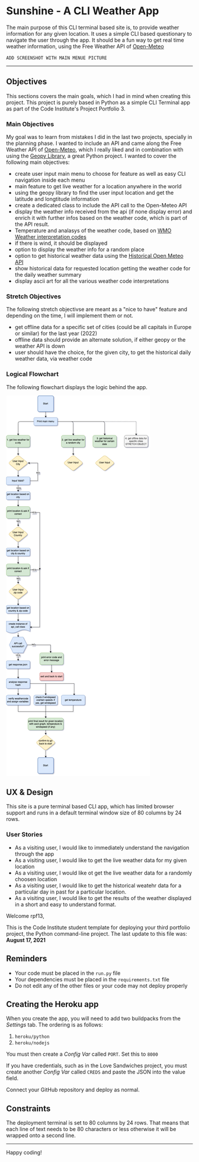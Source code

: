 # Sunshine - A CLI Weather App
The main purpose of this CLI terminal based site is, to provide weather information for any given location. It uses a simple CLI based questionary to navigate the user through the app.
It should be a fun way to get real time weather information, using the Free Weather API of [Open-Meteo](https://open-meteo.com/en)

    ADD SCREENSHOT WITH MAIN MENUE PICTURE

---


## Objectives
This sections covers the main goals, which I had in mind when creating this project. This project is purely based in Python as a simple CLI Terminal app as part of the Code Institute's Project Portfolio 3.

### Main Objectives
My goal was to learn from mistakes I did in the last two projects, specially in the planning phase.
I wanted to include an API and came along the Free Weather API of [Open-Meteo](https://open-meteo.com/en), which I really liked and in combination with using the [Geopy Library](https://pypi.org/project/geopy/), a great Python project. I wanted to cover the following main objectives:

- create user input main menu to choose for feature as well as easy CLI navigation inside each menu
- main feature to get live weather for a location anywhere in the world
- using the geopy library to find the user input location and get the latitude and longtitude information
- create a dedicated class to include the API call to the Open-Meteo API
- display the weather info received from the api (if none display error) and enrich it with further infos based on the weather code, which is part of the API result.
- Temperature and analasys of the weather code, based on [WMO Weather interpretation codes](https://open-meteo.com/en/docs#latitude=47.28&longitude=8.47&hourly=temperature_2m)
- if there is wind, it should be displayed
- option to display the weather info for a random place
- option to get historical weather data using the [Historical Open Meteo API](https://open-meteo.com/en/docs/historical-weather-api)
- show historical data for requested location getting the weather code for the daily weather summary
- display ascii art for all the various weather code interpretations

### Stretch Objectives

The following stretch objectivse are meant as a "nice to have" feature and depending on the time, I will implement them or not.

- get offline data for a specific set of cities (could be all capitals in Europe or similar) for the last year (2022)
- offline data should provide an alternate solution, if either geopy or the weather API is down
- user should have the choice, for the given city, to get the historical daily weather data, via weather code

### Logical Flowchart
The following flowchart displays the logic behind the app.

![Flowchart](docs/flowchart/sunshine_flowchart.drawio.png)

## UX & Design
This site is a pure terminal based CLI app, which has limited browser support and runs in a default terminal window size of 80 columns by 24 rows.

### User Stories

- As a visiting user, I would like to immediately understand the navigation through the app
- As a visiting user, I would like to get the live weather data for my given location
- As a visiting user, I would like ot get the live weather data for a randomly choosen location
- As a visiting user, I would like to get the historical weatehr data for a particular day in past for a particular location.
- As a visiting user, I would like to get the results of the weather displayed in a short and easy to understand format.


Welcome rpf13,

This is the Code Institute student template for deploying your third portfolio project, the Python command-line project. The last update to this file was: **August 17, 2021**

## Reminders

* Your code must be placed in the `run.py` file
* Your dependencies must be placed in the `requirements.txt` file
* Do not edit any of the other files or your code may not deploy properly

## Creating the Heroku app

When you create the app, you will need to add two buildpacks from the _Settings_ tab. The ordering is as follows:

1. `heroku/python`
2. `heroku/nodejs`

You must then create a _Config Var_ called `PORT`. Set this to `8000`

If you have credentials, such as in the Love Sandwiches project, you must create another _Config Var_ called `CREDS` and paste the JSON into the value field.

Connect your GitHub repository and deploy as normal.

## Constraints

The deployment terminal is set to 80 columns by 24 rows. That means that each line of text needs to be 80 characters or less otherwise it will be wrapped onto a second line.

-----
Happy coding!